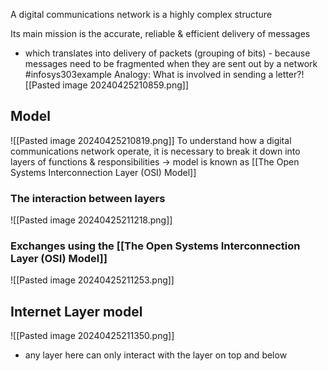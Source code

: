 A digital communications network is a highly complex structure

Its main mission is the accurate, reliable & efficient delivery of messages
- which translates into delivery of packets (grouping of bits) - because messages need to be fragmented when they are sent out by a network
#infosys303example Analogy: What is involved in sending a letter?![[Pasted image 20240425210859.png]]
## Model
![[Pasted image 20240425210819.png]]
To understand how a digital communications network operate, it is necessary to break it down into layers of functions & responsibilities $\rightarrow$ model is known as [[The Open Systems Interconnection Layer (OSI) Model]]

### The interaction between layers
![[Pasted image 20240425211218.png]]
### Exchanges using the [[The Open Systems Interconnection Layer (OSI) Model]]
![[Pasted image 20240425211253.png]]
## Internet Layer model
![[Pasted image 20240425211350.png]]
- any layer here can only interact with the layer on top and below


